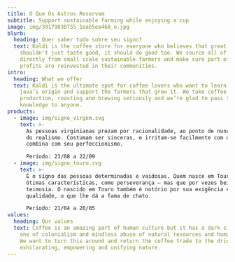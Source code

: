 ```yaml
---
title: O Que Os Astros Reservam
subtitle: Support sustainable farming while enjoying a cup
image: img/39179030755_1eab5ea468_o.jpg
blurb:
  heading: Quer saber tudo sobre seu signo?
  text: Kaldi is the coffee store for everyone who believes that great coffee
    shouldn't just taste good, it should do good too. We source all of our beans
    directly from small scale sustainable farmers and make sure part of the
    profits are reinvested in their communities.
intro:
  heading: What we offer
  text: Kaldi is the ultimate spot for coffee lovers who want to learn about their
    java’s origin and support the farmers that grew it. We take coffee
    production, roasting and brewing seriously and we’re glad to pass that
    knowledge to anyone.
products:
  - image: img/signo_virgem.svg
    text: >-
      As pessoas virginianas prezam por racionalidade, ao ponto de nunca fugir
      do realismo. Costumam ser sinceras, e irritam-se facilmente com quem não
      combina com seu perfeccionismo.

      Período: 23/08 a 22/09
  - image: img/signo_touro.svg
    text: >-
      É o signo das pessoas determinadas e vaidosas. Quem nasce em Touro possui
      ótimas características, como perseverança — mas que por vezes beira a
      teimosia. O nascido em Touro também é notório por sua exigência em
      qualidade, o que lhe dá a fama de chato.

      Período: 21/04 a 20/05
values:
  heading: Our values
  text: Coffee is an amazing part of human culture but it has a dark side too –
    one of colonialism and mindless abuse of natural resources and human lives.
    We want to turn this around and return the coffee trade to the drink’s
    exhilarating, empowering and unifying nature.
---
```

